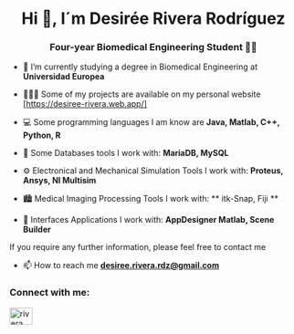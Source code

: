 <h1 align="center">Hi 👋, I´m Desirée Rivera Rodríguez</h1>
<h3 align="center">Four-year Biomedical Engineering Student 🧬🦾</h3>

- 🔭 I’m currently studying a degree in Biomedical Engineering at **Universidad Europea** 

- 👩🏻‍💻 Some of my projects are available on my personal website [https://desiree-rivera.web.app/]

- 💻 Some programming languages I am know are **Java, Matlab, C++, Python, R**
- 💾 Some Databases tools I work with: **MariaDB, MySQL**
- ⚙️ Electronical and Mechanical Simulation Tools I work with: **Proteus, Ansys, NI Multisim**
- 🏙️​ Medical Imaging Processing Tools I work with: ** itk-Snap, Fiji **
- 💬 Interfaces Applications I work with: **AppDesigner Matlab, Scene Builder**  

If you require any further information, please feel free to contact me
- 📫 How to reach me **desiree.rivera.rdz@gmail.com**

<h3 align="left">Connect with me:</h3>
<p align="left">
<a href=https://www.linkedin.com/in/desir%C3%A9e-rivera-rodr%C3%ADguez-0a4079243 target="blank"><img align="center" src="https://raw.githubusercontent.com/rahuldkjain/github-profile-readme-generator/master/src/images/icons/Social/linked-in-alt.svg" alt="rivera" height="30" width="40" /></a>
</p>
